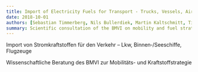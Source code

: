 ```yaml
---
title: Import of Electricity Fuels for Transport - Trucks, Vessels, Aircrafts
date: 2018-10-01
authors: [Sebastian Timmerberg, Nils Bullerdiek, Martin Kaltschmitt, Till Gnann, "admin", Martin Wietschel]
summary: Scientific consultation of the BMVI on mobility and fuel strategy
---
```


Import von Stromkraftstoffen für den Verkehr – Lkw, Binnen‑/Seeschiffe, Flugzeuge

Wissenschaftliche Beratung des BMVI zur Mobilitäts- und Kraftstoffstrategie